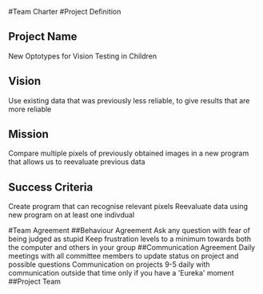 #Team Charter
#Project Definition
## Project Name
New Optotypes for Vision Testing in Children
## Vision
Use existing data that was previously less reliable, to give results that are more reliable
## Mission
Compare multiple pixels of previously obtained images in a new program that allows us to reevaluate previous data
## Success Criteria
Create program that can recognise relevant pixels
Reevaluate data using new program on at least one indivdual

#Team Agreement
##Behaviour Agreement
Ask any question with fear of being judged as stupid
Keep frustration levels to a minimum towards both the computer and others in your group
##Communication Agreement
Daily meetings with all committee members to update status on project and possible questions
Communication on projects 9-5 daily with communication outside that time only if you have a 'Eureka' moment
##Project Team
